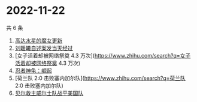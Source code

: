 # 2022-11-22

共 6 条

<!-- BEGIN ZHIHUSEARCH -->
<!-- 最后更新时间 Tue Nov 22 2022 07:24:52 GMT+0800 (China Standard Time) -->
1. [高达水星的魔女更新](https://www.zhihu.com/search?q=高达水星的魔女更新)
1. [刘暖曦自述案发当天经过](https://www.zhihu.com/search?q=刘暖曦自述案发当天经过)
1. [女子活着却被网络祭奠 4.3 万次](https://www.zhihu.com/search?q=女子活着却被网络祭奠 4.3 万次)
1. [忍者神龟：崛起](https://www.zhihu.com/search?q=忍者神龟：崛起)
1. [荷兰队 2:0 击败塞内加尔队](https://www.zhihu.com/search?q=荷兰队 2:0 击败塞内加尔队)
1. [贝尔救主威尔士队战平美国队](https://www.zhihu.com/search?q=贝尔救主威尔士队战平美国队)
<!-- END ZHIHUSEARCH -->

